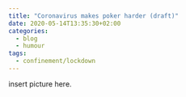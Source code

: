 ```yaml
---
title: "Coronavirus makes poker harder (draft)"
date: 2020-05-14T13:35:30+02:00
categories:
  - blog
  - humour
tags:
  - confinement/lockdown
---
```


insert picture here.
